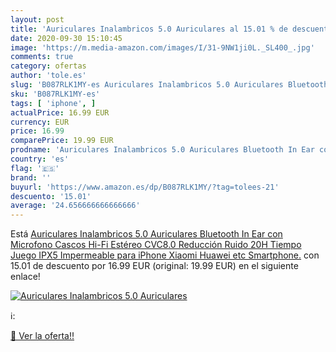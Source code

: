 ```yaml
---
layout: post
title: 'Auriculares Inalambricos 5.0 Auriculares al 15.01 % de descuento'
date: 2020-09-30 15:10:45
image: 'https://m.media-amazon.com/images/I/31-9NW1ji0L._SL400_.jpg'
comments: true
category: ofertas
author: 'tole.es'
slug: 'B087RLK1MY-es Auriculares Inalambricos 5.0 Auriculares Bluetooth In Ear...'
sku: 'B087RLK1MY-es'
tags: [ 'iphone', ]
actualPrice: 16.99 EUR
currency: EUR
price: 16.99
comparePrice: 19.99 EUR
prodname: 'Auriculares Inalambricos 5.0 Auriculares Bluetooth In Ear con Microfono Cascos Hi-Fi Estéreo CVC8.0 Reducción Ruido 20H Tiempo Juego IPX5 Impermeable para iPhone Xiaomi Huawei etc Smartphone.'
country: 'es'
flag: '🇪🇸'
brand: ''
buyurl: 'https://www.amazon.es/dp/B087RLK1MY/?tag=tolees-21'
descuento: '15.01'
average: '24.656666666666666'
---
```


Está [Auriculares Inalambricos 5.0 Auriculares Bluetooth In Ear con Microfono Cascos Hi-Fi Estéreo CVC8.0 Reducción Ruido 20H Tiempo Juego IPX5 Impermeable para iPhone Xiaomi Huawei etc Smartphone.](https://www.amazon.es/dp/B087RLK1MY/?tag=tolees-21) con 15.01 de descuento por 16.99 EUR (original: 19.99 EUR) en el siguiente enlace!

[![Auriculares Inalambricos 5.0 Auriculares](https://m.media-amazon.com/images/I/31-9NW1ji0L._SL400_.jpg)](https://www.amazon.es/dp/B087RLK1MY/?tag=tolees-21)

ℹ️:


[🛒 Ver la oferta!!](https://www.amazon.es/dp/B087RLK1MY/?tag=tolees-21)
